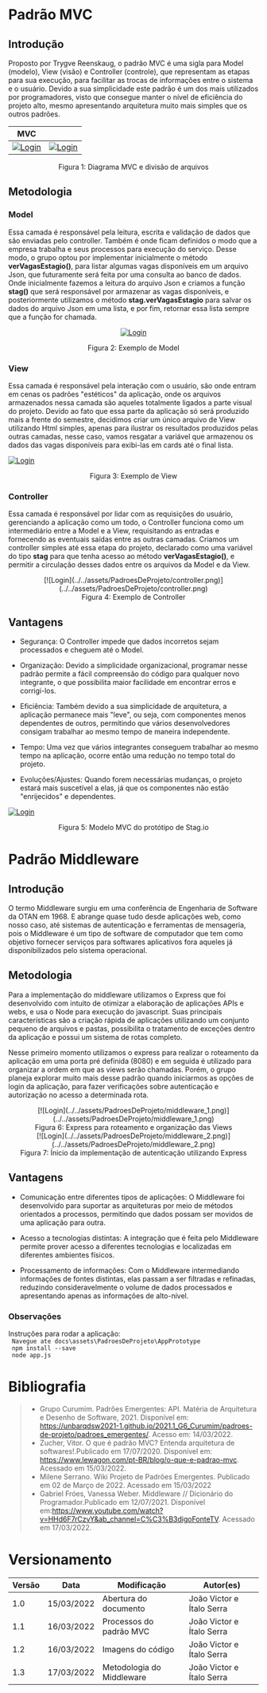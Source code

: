 # Padrão MVC

## Introdução

Proposto por Trygve Reenskaug, o padrão MVC é uma sigla para Model (modelo), View (visão) e Controller (controle), que representam as etapas para sua execução, para facilitar as trocas de informações entre o sistema e o usuário. Devido a sua simplicidade este padrão é um dos mais utilizados por programadores, visto que consegue manter o nível de eficiência do projeto alto, mesmo apresentando arquitetura muito mais simples que os outros padrões. 

MVC |  | 
|--|--|
|[![Login](../../assets/PadroesDeProjeto/first_MVC.png)](../../assets/PadroesDeProjeto/first_MVC.png)|[![Login](../../assets/PadroesDeProjeto/intro_MVC.png)](../../assets/PadroesDeProjeto/intro_MVC.png)|

<center>
<figcaption>
Figura 1: Diagrama MVC e divisão de arquivos
</figcaption>
</center>

## Metodologia

### Model

Essa camada é responsável pela leitura, escrita e validação de dados que são enviadas pelo controller. Também é onde ficam definidos o modo que a empresa trabalha e seus processos para execução do serviço. Desse modo, o grupo optou por implementar inicialmente o método **verVagasEstagio()**, para listar algumas vagas disponíveis em um arquivo Json, que futuramente será feita por uma consulta ao banco de dados. Onde inicialmente fazemos a leitura do arquivo Json e criamos a função **stag()** que será responsável por armazenar as vagas disponíveis, e posteriormente utilizamos o método **stag.verVagasEstagio** para salvar os dados do arquivo Json em uma lista, e por fim, retornar essa lista sempre que a função for chamada.

<center>

[![Login](../../assets/PadroesDeProjeto/model.png)](../../assets/PadroesDeProjeto/model.png)
<figcaption>
Figura 2: Exemplo de Model
</figcaption>
</center>

### View

Essa camada é responsável pela interação com o usuário, são onde entram em cenas os padrões "estéticos" da aplicação, onde os arquivos armazenados nessa camada são aqueles totalmente ligados a parte visual do projeto. Devido ao fato que essa parte da aplicação só será produzido mais a frente do semestre, decidimos criar um único arquivo de View utilizando Html simples, apenas para ilustrar os resultados produzidos pelas outras camadas, nesse caso, vamos resgatar a variável que armazenou os dados das vagas disponíveis para exibi-las em cards até o final lista.

[![Login](../../assets/PadroesDeProjeto/views.png)](../../assets/PadroesDeProjeto/views.png)
<center>
<figcaption>
Figura 3: Exemplo de View
</figcaption>
</center>

### Controller

Essa camada é responsável por lidar com as requisições do usuário, gerenciando a aplicação como um todo, o Controller funciona como um intermediário entre a Model e a View, requisitando as entradas e fornecendo as eventuais saídas entre as outras camadas. Criamos um controller simples até essa etapa do projeto, declarado como uma variável do tipo **stag** para que tenha acesso ao método **verVagasEstagio()**, e permitir a circulação desses dados entre os arquivos da Model e da View.

<center>
[![Login](../../assets/PadroesDeProjeto/controller.png)](../../assets/PadroesDeProjeto/controller.png)
<figcaption>
Figura 4: Exemplo de Controller
</figcaption>
</center>

## Vantagens

* Segurança: O Controller impede que dados incorretos sejam processados e cheguem até o Model. 

* Organização: Devido a simplicidade organizacional, programar nesse padrão permite a fácil compreensão do código para qualquer novo integrante, o que possibilita maior facilidade em encontrar erros e corrigi-los.

* Eficiência: Também devido a sua simplicidade de arquitetura, a aplicação permanece mais "leve", ou seja, com componentes menos dependentes de outros, permitindo que vários desenvolvedores consigam trabalhar ao mesmo tempo de maneira independente.

* Tempo: Uma vez que vários integrantes conseguem trabalhar ao mesmo tempo na aplicação, ocorre então uma redução no tempo total do projeto.  

* Evoluções/Ajustes: Quando forem necessárias mudanças, o projeto estará mais suscetível a elas, já que os componentes não estão "enrijecidos" e dependentes. 

[![Login](../../assets/PadroesDeProjeto/imagem_site01.png)](../../assets/PadroesDeProjeto/imagem_site01.png)
<center>
<figcaption>
Figura 5: Modelo MVC do protótipo de Stag.io
</figcaption>
</center>

# Padrão Middleware

## Introdução

O termo Middleware surgiu em uma conferência de Engenharia de Software da OTAN em 1968.
E abrange quase tudo desde aplicações web, como nosso caso, até sistemas de autenticação e ferramentas de mensageria, pois o Middleware é um tipo de software de computador que tem como objetivo fornecer serviços para softwares aplicativos fora aqueles já disponibilizados pelo sistema operacional.

## Metodologia

Para a implementação do middleware utilizamos o Express que foi desenvolvido com intuito de otimizar a elaboração de aplicações APIs e webs, e usa o Node para execução do javascript. Suas principais características são a criação rápida de aplicações utilizando um conjunto pequeno de arquivos e pastas, possibilita o tratamento de exceções dentro da aplicação e possui um sistema de rotas completo.


Nesse primeiro momento utilizamos o express para realizar o roteamento da aplicação em uma porta pré definida (8080) e em seguida é utilizado para organizar a ordem em que as views serão chamadas. Porém, o grupo planeja explorar muito mais desse padrão quando iniciarmos as opções de login da aplicação, para fazer verificações sobre autenticação e autorização no acesso a determinada rota.

<center>
[![Login](../../assets/PadroesDeProjeto/middleware_1.png)](../../assets/PadroesDeProjeto/middleware_1.png)
<figcaption>
Figura 6: Express para roteamento e organização das Views
</figcaption>
</center>

<center>
[![Login](../../assets/PadroesDeProjeto/middleware_2.png)](../../assets/PadroesDeProjeto/middleware_2.png)
<figcaption>
Figura 7: Ínicio da implementação de autenticação utilizando Express
</figcaption>
</center>

## Vantagens

* Comunicação entre diferentes tipos de aplicações: O Middleware foi desenvolvido para suportar as arquiteturas por meio de métodos orientados a processos, permitindo que dados possam ser movidos de uma aplicação para outra.

* Acesso a tecnologias distintas: A integração que é feita pelo Middleware permite prover acesso a diferentes tecnologias e localizadas em diferentes ambientes físicos.

* Processamento de informações: Com o Middleware intermediando informações de fontes distintas, elas passam a ser filtradas e refinadas, reduzindo consideravelmente o volume de dados processados e apresentando apenas as informações de alto-nível.

### Observações
Instruções para rodar a aplicação:<br/>
``` Navegue ate docs\assets\PadroesDeProjeto\AppPrototype```<br/>
``` npm install --save```<br/>
``` node app.js```

# Bibliografia
> - Grupo Curumim. Padrões Emergentes: API. Matéria de Arquitetura e Desenho de Software, 2021. Disponível em: <https://unbarqdsw2021-1.github.io/2021.1_G6_Curumim/padroes-de-projeto/padroes_emergentes/>. Acesso em: 14/03/2022.
> - Zucher, Vitor. O que é padrão MVC? Entenda arquitetura de softwares!.Publicado em 17/07/2020. Disponível em: https://www.lewagon.com/pt-BR/blog/o-que-e-padrao-mvc. Acessado em 15/03/2022.
> - Milene Serrano. Wiki Projeto de Padrões Emergentes. Publicado em 02 de Março de 2022. Acessado em 15/03/2022
> - Gabriel Fróes, Vanessa Weber. Middleware // Dicionário do Programador.Publicado em 12/07/2021. Disponível em:https://www.youtube.com/watch?v=HHd6F7rCzvY&ab_channel=C%C3%B3digoFonteTV. Acessado em 17/03/2022.

# Versionamento

Versão | Data | Modificação | Autor(es) |
|--|--|--|--|
|1.0|15/03/2022|Abertura do documento|João Victor e Ítalo Serra|
|1.1|16/03/2022|Processos do padrão MVC|João Victor e Ítalo Serra|
|1.2|16/03/2022|Imagens do código|João Victor e Ítalo Serra|
|1.3|17/03/2022|Metodologia do Middleware|João Victor e Ítalo Serra|